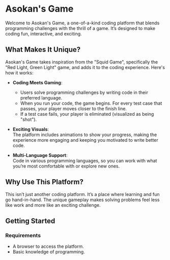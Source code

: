 # Asokan's Game

Welcome to Asokan's Game, a one-of-a-kind coding platform that blends programming challenges with the thrill of a game. It’s designed to make coding fun, interactive, and exciting.

## What Makes It Unique?

Asokan's Game takes inspiration from the "Squid Game", specifically the "Red Light, Green Light" game, and adds it to the coding experience. Here's how it works:

- **Coding Meets Gaming**:

  - Users solve programming challenges by writing code in their preferred language.
  - When you run your code, the game begins. For every test case that passes, your player moves closer to the finish line.
  - If a test case fails, your player is eliminated (visualized as being "shot").

- **Exciting Visuals**:  
  The platform includes animations to show your progress, making the experience more engaging and keeping you motivated to write better code.

- **Multi-Language Support**:  
  Code in various programming languages, so you can work with what you’re most comfortable with or explore new ones.

## Why Use This Platform?

This isn’t just another coding platform. It’s a place where learning and fun go hand-in-hand. The unique gameplay makes solving problems feel less like work and more like an exciting challenge.

## Getting Started

### Requirements

- A browser to access the platform.
- Basic knowledge of programming.
